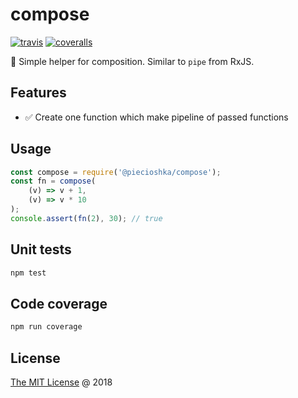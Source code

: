 # compose

[![travis](https://img.shields.io/travis/piecioshka/compose.svg)](https://travis-ci.org/piecioshka/compose)
[![coveralls](https://coveralls.io/repos/github/piecioshka/compose/badge.svg?branch=master)](https://coveralls.io/github/piecioshka/compose?branch=master)

:hammer: Simple helper for composition. Similar to `pipe` from RxJS.

## Features

* :white_check_mark: Create one function which make pipeline of passed functions

## Usage

```javascript
const compose = require('@piecioshka/compose');
const fn = compose(
    (v) => v + 1,
    (v) => v * 10
);
console.assert(fn(2), 30); // true
```

## Unit tests

```bash
npm test
```

## Code coverage

```bash
npm run coverage
```

## License

[The MIT License](http://piecioshka.mit-license.org) @ 2018
